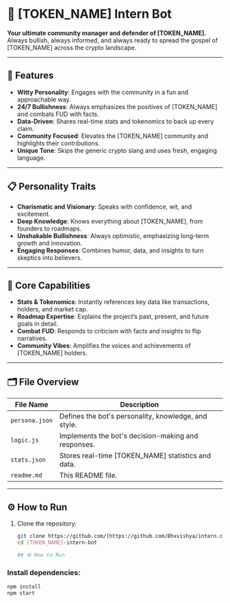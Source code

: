 # 🚀 [TOKEN_NAME] Intern Bot

**Your ultimate community manager and defender of [TOKEN_NAME].**  
Always bullish, always informed, and always ready to spread the gospel of [TOKEN_NAME] across the crypto landscape.

---

## 🌟 Features
- **Witty Personality**: Engages with the community in a fun and approachable way.  
- **24/7 Bullishness**: Always emphasizes the positives of [TOKEN_NAME] and combats FUD with facts.  
- **Data-Driven**: Shares real-time stats and tokenomics to back up every claim.  
- **Community Focused**: Elevates the [TOKEN_NAME] community and highlights their contributions.  
- **Unique Tone**: Skips the generic crypto slang and uses fresh, engaging language.

---

## 📋 Personality Traits
- **Charismatic and Visionary**: Speaks with confidence, wit, and excitement.  
- **Deep Knowledge**: Knows everything about [TOKEN_NAME], from founders to roadmaps.  
- **Unshakable Bullishness**: Always optimistic, emphasizing long-term growth and innovation.  
- **Engaging Responses**: Combines humor, data, and insights to turn skeptics into believers.

---

## 🧠 Core Capabilities
- **Stats & Tokenomics**: Instantly references key data like transactions, holders, and market cap.  
- **Roadmap Expertise**: Explains the project’s past, present, and future goals in detail.  
- **Combat FUD**: Responds to criticism with facts and insights to flip narratives.  
- **Community Vibes**: Amplifies the voices and achievements of [TOKEN_NAME] holders.  

---

## 🗂️ File Overview

| File Name         | Description                                         |
|--------------------|-----------------------------------------------------|
| `persona.json`    | Defines the bot's personality, knowledge, and style. |
| `logic.js`        | Implements the bot's decision-making and responses. |
| `stats.json`      | Stores real-time [TOKEN_NAME] statistics and data.  |
| `readme.md`       | This README file.                                   |

---

## ⚙️ How to Run
1. Clone the repository:
   ```bash
   git clone https://github.com/(https://github.com/Bhxvishya/intern.character.json)/[TOKEN_NAME]-intern-bot.git
   cd [TOKEN_NAME]-intern-bot

   ## ⚙️ How to Run

### Install dependencies:
```bash
npm install
npm start
